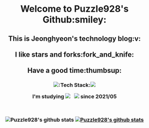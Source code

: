 <h1 align='center'> Welcome to Puzzle928's Github:smiley: </p>
<h2 align='center'>This is Jeonghyeon's technology blog:v:<br><br>I like stars and forks:fork_and_knife:<br><br>Have a good time:thumbsup:</p>
<p align='center'>
<h3 align='center'><img src="https://img.shields.io/badge/github-181717?style=flat-square&logo=github&logoColor=white"/>:Tech Stack:<img src="https://img.shields.io/badge/github-181717?style=flat-square&logo=github&logoColor=white"/></p>
I'm studying <img src="https://img.shields.io/badge/Python-3776AB?style=flat-square&logo=Python&logoColor=white"/></a> &nbsp; <img src="https://img.shields.io/badge/Oracle DB-F80000?style=flat-square&logo=Oracle&logoColor=white"/></a> since 2021/05</p><br>

![Puzzle928's github stats](https://github-readme-stats.vercel.app/api?username=Puzzle928&show_icons=true)
[![Puzzle928's github stats](https://github-readme-stats.vercel.app/api/top-langs/?username=Puzzle928&show_icons=true&hide_border=true&title_color=004386&icon_color=004386&layout=compact)](https://github.com/Puzzle928)<br>
